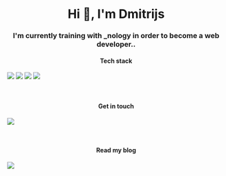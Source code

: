 
<h1 align="center">Hi 👋, I'm Dmitrijs</h1>

<h3 align="center">I'm currently training with _nology in order to become a web developer..</h3>

<h4 align="center">Tech stack</h4>
<p align="center>
<img  src="https://img.shields.io/badge/JavaScript-F7DF1E?style=for-the-badge&logo=javascript&logoColor=black">
<img  src="https://img.shields.io/badge/HTML5-E34F26?style=for-the-badge&logo=html5&logoColor=white">
<img  src="https://img.shields.io/badge/React-20232A?style=for-the-badge&logo=react&logoColor=61DAFB">
<img src="https://img.shields.io/badge/CSS3-1572B6?style=for-the-badge&logo=css3&logoColor=white">
<img  src="https://img.shields.io/badge/Amazon_AWS-232F3E?style=for-the-badge&logo=amazon-aws&logoColor=white">
</p>
</br>
<h4 align="center">Get in touch</h4>

<a align="center" href="https://www.linkedin.com/in/dmitrijs-paklons-46359b166/"><img src="https://img.shields.io/badge/LinkedIn-0077B5?style=for-the-badge&logo=linkedin&logoColor=white"></a>

 </br>
<h4 align="center">Read my blog</h4>

<a  href="https://dim4ik2911.medium.com/"><img src="https://img.shields.io/badge/Medium-12100E?style=for-the-badge&logo=medium&logoColor=white"></a>
